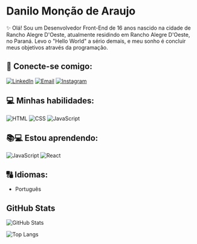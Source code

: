 # Danilo Monção de Araujo

✨ Olá! Sou um Desenvolvedor Front-End de 16 anos nascido na cidade de Rancho Alegre D'Oeste, atualmente residindo em Rancho Alegre D'Oeste, no Paraná. Levo o "Hello World" a sério demais, e meu sonho é concluir meus objetivos através da programação.

## 📲 Conecte-se comigo:

[![LinkedIn](https://img.shields.io/badge/linkedin-fff?style=for-the-badge&logo=linkedin&logoColor=ec63a1&color=%23f7f7f7)](https://www.linkedin.com/in/DaniloMoncaodeAraujo/)
[![Email](https://img.shields.io/badge/email-fff?style=for-the-badge&logo=microsoft-outlook&logoColor=ec63a1&color=%23f7f7f7)](mailto:danilomoncaoaraujo@gmail.com)
[![Instagram](https://img.shields.io/badge/instagram-fff?style=for-the-badge&logo=instagram&logoColor=ec63a1&color=%23f7f7f7)](https://www.instagram.com/moncaodearaujo/)


## 💻 Minhas habilidades:

![HTML](https://img.shields.io/badge/html-fff?style=for-the-badge&logo=html5&logoColor=ec63a1&color=%23f7f7f7)
![CSS](https://img.shields.io/badge/css-fff?style=for-the-badge&logo=css3&logoColor=ec63a1&color=%23f7f7f7)
![JavaScript](https://img.shields.io/badge/javascript-fff?style=for-the-badge&logo=javascript&logoColor=ec63a1&color=%23f7f7f7)

## 📚💻 Estou aprendendo:

![JavaScript](https://img.shields.io/badge/javascript-fff?style=for-the-badge&logo=javascript&logoColor=ec63a1&color=%23f7f7f7)
![React](https://img.shields.io/badge/react-fff?style=for-the-badge&logo=react&logoColor=ec63a1&color=%23f7f7f7)



## 🔠 Idiomas:
* Português

## GitHub Stats
![GitHub Stats](https://github-readme-stats.vercel.app/api?username=DaniloMoncaodeAraujo&theme=buefy&bg_color=f7f7f7&border_color=grey&show_icons=true&icon_color=ec63a1&title_color=ec63a1&text_color=grey&hide_title=true&hide=stars)

![Top Langs](https://github-readme-stats-git-masterrstaa-rickstaa.vercel.app/api/top-langs/?username=DaniloMoncaodeAraujo&bg_color=f7f7f7&border_color=grey&title_color=ec63a1&text_color=grey&hide_title=true)




